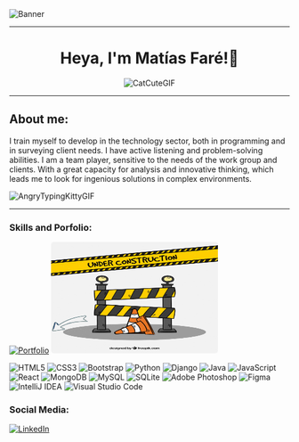 <img src="https://postimg.cc/GT1yM5Yb" alt="Banner" width= 1000, height=500 />

<hr>

<div align="center">
<h1 fontsize=100px>Heya, I'm Matías Faré!👋</h1>

![CatCuteGIF](https://github.com/user-attachments/assets/bf6929ca-38f3-49c8-b447-5a42492cd0a7) 

</div>

<hr>

<h2>About me:</h2>
<p>I train myself to develop in the
technology sector, both in
programming and in surveying
client needs. I have active listening
and problem-solving abilities. I am
a team player, sensitive to the
needs of the work group and
clients. With a great capacity for
analysis and innovative thinking,
which leads me to look for
ingenious solutions in complex
environments.</p>

![AngryTypingKittyGIF](https://github.com/user-attachments/assets/e3e5b668-4857-4454-a727-bf0740ebf752)

<hr>

<h3>Skills and Porfolio:</h3>

[![Portfolio](https://img.shields.io/badge/Portfolio-Click%20here-blue?style=for-the-badge)](https://matiasafare.github.io/portfolioMatiasFare/) <img src="./assets/wip.jpg" alt="work_in_progress" width="300" height="200" style="border-radius: 5px;">

![HTML5](https://img.shields.io/badge/html5-%23E34F26.svg?style=for-the-badge&logo=html5&logoColor=white)
![CSS3](https://img.shields.io/badge/css3-%231572B6.svg?style=for-the-badge&logo=css3&logoColor=white)
![Bootstrap](https://img.shields.io/badge/bootstrap-%238511FA.svg?style=for-the-badge&logo=bootstrap&logoColor=white)
![Python](https://img.shields.io/badge/python-3670A0?style=for-the-badge&logo=python&logoColor=ffdd54)
![Django](https://img.shields.io/badge/django-%23092E20.svg?style=for-the-badge&logo=django&logoColor=white)
![Java](https://img.shields.io/badge/java-%23ED8B00.svg?style=for-the-badge&logo=openjdk&logoColor=white)
![JavaScript](https://img.shields.io/badge/javascript-%23323330.svg?style=for-the-badge&logo=javascript&logoColor=%23F7DF1E)
![React](https://img.shields.io/badge/react-%2320232a.svg?style=for-the-badge&logo=react&logoColor=%2361DAFB)
![MongoDB](https://img.shields.io/badge/MongoDB-%234ea94b.svg?style=for-the-badge&logo=mongodb&logoColor=white)
![MySQL](https://img.shields.io/badge/mysql-4479A1.svg?style=for-the-badge&logo=mysql&logoColor=white)
![SQLite](https://img.shields.io/badge/sqlite-%2307405e.svg?style=for-the-badge&logo=sqlite&logoColor=white)
![Adobe Photoshop](https://img.shields.io/badge/adobe%20photoshop-%2331A8FF.svg?style=for-the-badge&logo=adobe%20photoshop&logoColor=white)
![Figma](https://img.shields.io/badge/figma-%23F24E1E.svg?style=for-the-badge&logo=figma&logoColor=white)
![IntelliJ IDEA](https://img.shields.io/badge/IntelliJIDEA-000000.svg?style=for-the-badge&logo=intellij-idea&logoColor=white)
![Visual Studio Code](https://img.shields.io/badge/Visual%20Studio%20Code-0078d7.svg?style=for-the-badge&logo=visual-studio-code&logoColor=white)


<h3>Social Media:</h3>

<a href="https://www.linkedin.com/in/matiasfare" target="_blank">
  <img src="https://img.shields.io/badge/LinkedIn-0A66C2?style=for-the-badge&logo=linkedin&logoColor=white" alt="LinkedIn">
</a>
<!--
**MatiasAFare/MatiasAFare** is a ✨ _special_ ✨ repository because its `README.md` (this file) appears on your GitHub profile.

Here are some ideas to get you started:

- 🔭 I’m currently working on ...
- 🌱 I’m currently learning ...
- 👯 I’m looking to collaborate on ...
- 🤔 I’m looking for help with ...
- 💬 Ask me about ...
- 📫 How to reach me: ...
- 😄 Pronouns: ...
- ⚡ Fun fact: ...
-->
